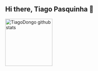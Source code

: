 ## Hi there, Tiago Pasquinha 👋

<div>
 <img  height='150em'  src="https://github-readme-stats.vercel.app/api?username=TiagoPasquinha&rank_icon=github&show_icons=true&theme=gotham" alt="TiagoDongo github stats"/>
 <!-- <img  height='150em'  src="https://github-readme-stats.vercel.app/api/top-langs/?username=TiagoPasquinha&langs_count=10&layout=compact&theme=gotham&count_private=true&hide=css,html"/> -->
</div>



